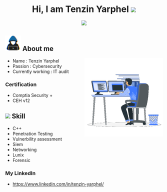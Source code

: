 <h1 align="center">
<b>Hi, I am Tenzin Yarphel  </b><img src="https://media.giphy.com/media/hvRJCLFzcasrR4ia7z/giphy.gif" width="35">
</h1>

<p align="center">
  <a href="https://github.com/DenverCoder1/readme-typing-svg"><img src="https://readme-typing-svg.herokuapp.com?font=Time+New+Roman&color=cyan&size=25&center=true&vCenter=true&width=600&height=100&lines=Tashi+Delek..&hearts;++;Cybersecurity+Enthusiast;Computer+Science+Student;CTF+Player;Love+to+learn+new+stuffs..<3"></a>
</p>

## <picture><img src = "https://github.com/0xAbdulKhalid/0xAbdulKhalid/raw/main/assets/mdImages/about_me.gif" width = 50px></picture><b>  About me</b>
<picture> <img align="right" src="https://github.com/0xAbdulKhalid/0xAbdulKhalid/raw/main/assets/mdImages/Right_Side.gif" width = 250px></picture>
- Name : Tenzin Yarphel
- Passion : Cybersecurity
- Currently working : IT audit


<picture> <img align="right" src="" width = 250px></picture>
### Certification
- Comptia Security +
- CEH v12

## <img src="https://media2.giphy.com/media/QssGEmpkyEOhBCb7e1/giphy.gif?cid=ecf05e47a0n3gi1bfqntqmob8g9aid1oyj2wr3ds3mg700bl&rid=giphy.gif" width ="25"><b>  Skill</b>
- C++
- Penetration Testing
- Vulnerbility assessment
- Siem
- Networking
- Lunix
- Forensic

### My LinkedIn
- https://www.linkedin.com/in/tenzin-yarphel/

